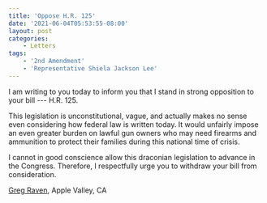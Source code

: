 ```yaml
---
title: 'Oppose H.R. 125'
date: '2021-06-04T05:53:55-08:00'
layout: post
categories:
    - Letters
tags:
    - '2nd Amendment'
    - 'Representative Shiela Jackson Lee'
---
```


I am writing to you today to inform you that I stand in strong opposition to your bill --- H.R. 125.

This legislation is unconstitutional, vague, and actually makes no sense even considering how federal law is written today. It would unfairly impose an even greater burden on lawful gun owners who may need firearms and ammunition to protect their families during this national time of crisis.

I cannot in good conscience allow this draconian legislation to advance in the Congress. Therefore, I respectfully urge you to withdraw your bill from consideration.

[Greg Raven](https://www.gregraven.org/), Apple Valley, CA